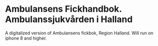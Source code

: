 
Ambulansens Fickhandbok. Ambulanssjukvården i Halland
=======

A digitalized version of Ambulansens fickbok, Region Halland. Will run on iphone 8 and higher. 

